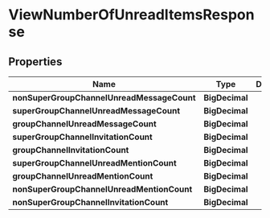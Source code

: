

# ViewNumberOfUnreadItemsResponse


## Properties

Name | Type | Description | Notes
------------ | ------------- | ------------- | -------------
**nonSuperGroupChannelUnreadMessageCount** | **BigDecimal** |  |  [optional]
**superGroupChannelUnreadMessageCount** | **BigDecimal** |  |  [optional]
**groupChannelUnreadMessageCount** | **BigDecimal** |  |  [optional]
**superGroupChannelInvitationCount** | **BigDecimal** |  |  [optional]
**groupChannelInvitationCount** | **BigDecimal** |  |  [optional]
**superGroupChannelUnreadMentionCount** | **BigDecimal** |  |  [optional]
**groupChannelUnreadMentionCount** | **BigDecimal** |  |  [optional]
**nonSuperGroupChannelUnreadMentionCount** | **BigDecimal** |  |  [optional]
**nonSuperGroupChannelInvitationCount** | **BigDecimal** |  |  [optional]



